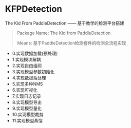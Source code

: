 # KFPDetection
The Kid From PaddleDetection —— 基于教学的检测平台搭建

> Package Name: The Kid from PaddleDetection
> 
> Means: 基于PaddleDetection检测套件的检测全流程实现

- 0.实现数据加载(预处理)
- 1.实现模块解耦
- 2.实现自由组网
- 3.实现模型参数初始化
- 4.实现数据后处理
- 5.实现多种NMS
- 6.实现可视化
- 7.实现日志记录
- 8.实现模型导出
- 9.实现模型量化
- 10.实现模型裁剪
- 11.实现模型蒸馏
